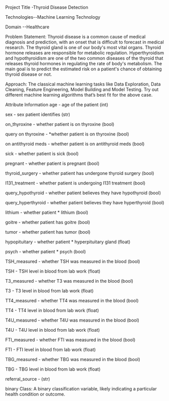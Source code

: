 
Project Title -Thyroid Disease Detection

Technologies--Machine Learning Technology

Domain --Healthcare

Problem Statement:
Thyroid disease is a common cause of medical diagnosis and prediction, with an onset that is difficult to forecast in medical research. The thyroid gland is one of our body's most vital organs. Thyroid hormone releases are responsible for metabolic regulation. Hyperthyroidism and hypothyroidism are one of the two common diseases of the thyroid that releases thyroid hormones in regulating the rate of body's metabolism. The main goal is to predict the estimated risk on a patient's chance of obtaining thyroid disease or not.

Approach: The classical machine learning tasks like Data Exploration, Data Cleaning, Feature Engineering, Model Building and Model Testing. Try out different machine learning algorithms that’s best fit for the above case.

Attribute Information
age - age of the patient (int)

sex - sex patient identifies (str)

on_thyroxine - whether patient is on thyroxine (bool)

query on thyroxine - *whether patient is on thyroxine (bool)

on antithyroid meds - whether patient is on antithyroid meds (bool)

sick - whether patient is sick (bool)

pregnant - whether patient is pregnant (bool)

thyroid_surgery - whether patient has undergone thyroid surgery (bool)

I131_treatment - whether patient is undergoing I131 treatment (bool)

query_hypothyroid - whether patient believes they have hypothyroid (bool)

query_hyperthyroid - whether patient believes they have hyperthyroid (bool)

lithium - whether patient * lithium (bool)

goitre - whether patient has goitre (bool)

tumor - whether patient has tumor (bool)

hypopituitary - whether patient * hyperpituitary gland (float)

psych - whether patient * psych (bool)

TSH_measured - whether TSH was measured in the blood (bool)

TSH - TSH level in blood from lab work (float)

T3_measured - whether T3 was measured in the blood (bool)

T3 - T3 level in blood from lab work (float)

TT4_measured - whether TT4 was measured in the blood (bool)

TT4 - TT4 level in blood from lab work (float)

T4U_measured - whether T4U was measured in the blood (bool)

T4U - T4U level in blood from lab work (float)

FTI_measured - whether FTI was measured in the blood (bool)

FTI - FTI level in blood from lab work (float)

TBG_measured - whether TBG was measured in the blood (bool)

TBG - TBG level in blood from lab work (float)

referral_source - (str)

binary Class: A binary classification variable, likely indicating a particular health condition or outcome.